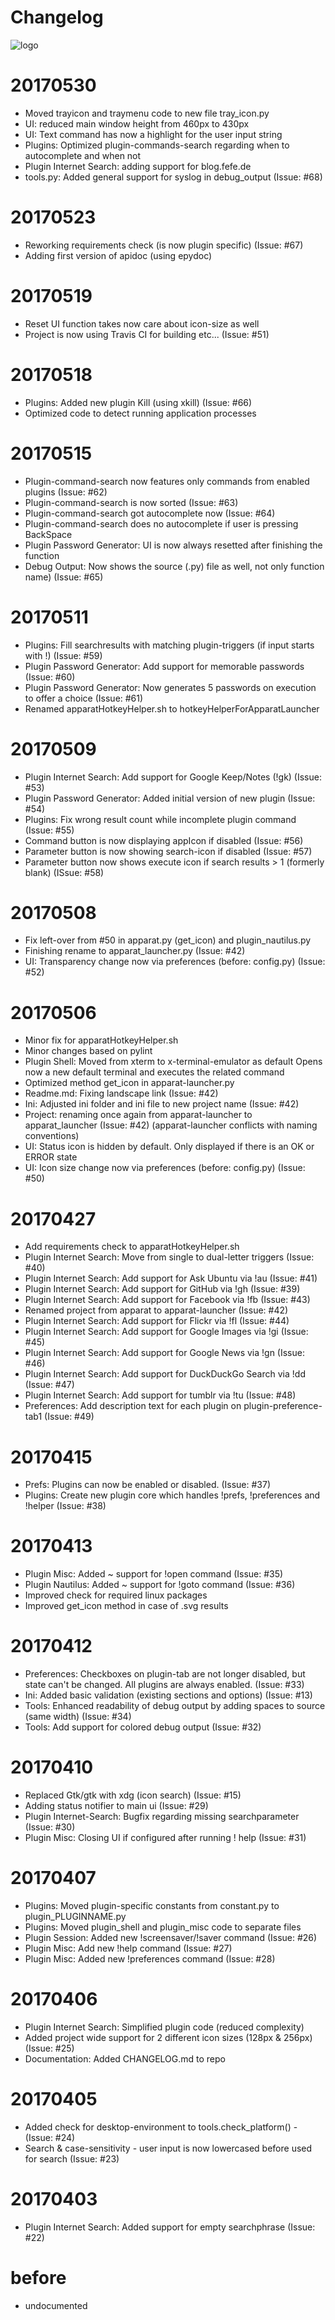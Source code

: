 Changelog
==========

![logo](https://raw.githubusercontent.com/yafp/apparat_launcher/master/apparat_launcher/gfx/core/128/appIcon.png)


# 20170530
* Moved trayicon and traymenu code to new file tray_icon.py
* UI: reduced main window height from 460px to 430px
* UI: Text command has now a highlight for the user input string
* Plugins: Optimized plugin-commands-search regarding when to autocomplete and when not
* Plugin Internet Search: adding support for blog.fefe.de
* tools.py: Added general support for syslog in debug_output                            (Issue: #68)


# 20170523
* Reworking requirements check (is now plugin specific)                                 (Issue: #67)
* Adding first version of apidoc (using epydoc)


# 20170519
* Reset UI function takes now care about icon-size as well
* Project is now using Travis CI for building etc...                                    (Issue: #51)


# 20170518
* Plugins: Added new plugin Kill (using xkill)                                          (Issue: #66)
* Optimized code to detect running application processes


# 20170515
* Plugin-command-search now features only commands from enabled plugins                 (Issue: #62)
* Plugin-command-search is now sorted                                                   (Issue: #63)
* Plugin-command-search got autocomplete now                                            (Issue: #64)
* Plugin-command-search does no autocomplete if user is pressing BackSpace
* Plugin Password Generator: UI is now always resetted after finishing the function
* Debug Output: Now shows the source (.py) file as well, not only function name)        (Issue: #65)


# 20170511
* Plugins: Fill searchresults with matching plugin-triggers (if input starts with !)    (Issue: #59)
* Plugin Password Generator: Add support for memorable passwords                        (Issue: #60)
* Plugin Password Generator: Now generates 5 passwords on execution to offer a choice   (Issue: #61)
* Renamed apparatHotkeyHelper.sh to hotkeyHelperForApparatLauncher


# 20170509
* Plugin Internet Search: Add support for Google Keep/Notes (!gk)                       (Issue: #53)
* Plugin Password Generator: Added initial version of new plugin                        (Issue: #54)
* Plugins: Fix wrong result count while incomplete plugin command                       (Issue: #55)
* Command button is now displaying appIcon if disabled                                  (Issue: #56)
* Parameter button is now showing search-icon if disabled                               (Issue: #57)
* Parameter button now shows execute icon if search results > 1 (formerly blank)        (ISsue: #58)


# 20170508
* Fix left-over from #50 in apparat.py (get_icon) and plugin_nautilus.py
* Finishing rename to apparat_launcher.py                                               (Issue: #42)
* UI: Transparency change now via preferences (before: config.py)                       (Issue: #52)


# 20170506
* Minor fix for apparatHotkeyHelper.sh
* Minor changes based on pylint
* Plugin Shell:
    Moved from xterm to x-terminal-emulator as default
    Opens now a new default terminal and executes the related command
* Optimized method get_icon in apparat-launcher.py
* Readme.md: Fixing landscape link                                                      (Issue: #42)
* Ini: Adjusted ini folder and ini file to new project name                             (Issue: #42)
* Project: renaming once again from apparat-launcher to apparat_launcher                (Issue: #42)
    (apparat-launcher conflicts with naming conventions)
* UI: Status icon is hidden by default. Only displayed if there is an OK or ERROR state
* UI: Icon size change now via preferences (before: config.py)                          (Issue: #50)


# 20170427
* Add requirements check to apparatHotkeyHelper.sh
* Plugin Internet Search: Move from single to dual-letter triggers                      (Issue: #40)
* Plugin Internet Search: Add support for Ask Ubuntu via !au                            (Issue: #41)
* Plugin Internet Search: Add support for GitHub via !gh                                (Issue: #39)
* Plugin Internet Search: Add support for Facebook via !fb                              (Issue: #43)
* Renamed project from apparat to apparat-launcher                                      (Issue: #42)
* Plugin Internet Search: Add support for Flickr via !fl                                (Issue: #44)
* Plugin Internet Search: Add support for Google Images via !gi                         (Issue: #45)
* Plugin Internet Search: Add support for Google News via !gn                           (Issue: #46)
* Plugin Internet Search: Add support for DuckDuckGo Search via !dd                     (Issue: #47)
* Plugin Internet Search: Add support for tumblr via !tu                                (Issue: #48)
* Preferences: Add description text for each plugin on plugin-preference-tab1           (Issue: #49)


# 20170415
* Prefs: Plugins can now be enabled or disabled.                                        (Issue: #37)
* Plugins: Create new plugin core which handles !prefs, !preferences and !helper        (Issue: #38)


# 20170413
* Plugin Misc: Added ~ support for !open command                                        (Issue: #35)
* Plugin Nautilus: Added ~ support for !goto command                                    (Issue: #36)
* Improved check for required linux packages
* Improved get_icon method in case of .svg results


# 20170412
* Preferences: Checkboxes on plugin-tab are not longer disabled,
    but state can't be changed. All plugins are always enabled.                         (Issue: #33)
* Ini: Added basic validation (existing sections and options)                           (Issue: #13)
* Tools: Enhanced readability of debug output by adding spaces to source (same width)   (Issue: #34)
* Tools: Add support for colored debug output                                           (Issue: #32)


# 20170410
* Replaced Gtk/gtk with xdg (icon search)                                               (Issue: #15)
* Adding status notifier to main ui                                                     (Issue: #29)
* Plugin Internet-Search: Bugfix regarding missing searchparameter                      (Issue: #30)
* Plugin Misc: Closing UI if configured after running ! help                            (Issue: #31)


# 20170407
* Plugins: Moved plugin-specific constants from constant.py to plugin_PLUGINNAME.py
* Plugins: Moved plugin_shell and plugin_misc code to separate files
* Plugin Session: Added new !screensaver/!saver command                                 (Issue: #26)
* Plugin Misc: Add new !help command                                                    (Issue: #27)
* Plugin Misc: Added new !preferences command                                           (Issue: #28)


# 20170406
* Plugin Internet Search: Simplified plugin code (reduced complexity)
* Added project wide support for 2 different icon sizes (128px & 256px)                 (Issue: #25)
* Documentation: Added CHANGELOG.md to repo


# 20170405
* Added check for desktop-environment to tools.check_platform() -                       (Issue: #24)
* Search & case-sensitivity - user input is now lowercased before used for search       (Issue: #23)


# 20170403
* Plugin Internet Search: Added support for empty searchphrase                          (Issue: #22)


# before
* undocumented
